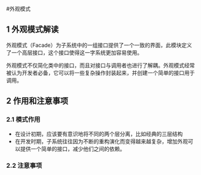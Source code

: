 #外观模式
## 1 外观模式解读

外观模式（Facade）为子系统中的一组接口提供了一个一致的界面，此模块定义了一个高层接口，这个接口使得这一字系统更加容易使用。

外观模式不仅简化类中的接口，而且对接口与调用者也进行了解耦。外观模式经常被认为开发者必备，它可以将一些复杂操作封装起来，并创建一个简单的接口用于调用。

## 2 作用和注意事项

### 2.1 模式作用

+ 在设计初期，应该要有意识地将不同的两个层分离，比如经典的三层结构
+ 在开发时期，子系统往往因为不断的重构演化而变得越来越复杂，增加外观可以提供一个简单的接口，减少他们之间的依赖。
### 2.2 注意事项